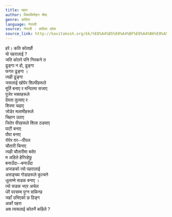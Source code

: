 ```yaml
---
title: पहरा
author: विश्वविमोहन श्रेष्ठ
genre: कविता
language: नेपाली
source: नेपाली - कविता कोश
source_link: http://kavitakosh.org/kk/%E0%A4%B5%E0%A4%BF%E0%A4%B6%E0%A5%8D%E0%A4%B5%E0%A4%B5%E0%A4%BF%E0%A4%AE%E0%A5%8B%E0%A4%B9%E0%A4%A8_%E0%A4%B6%E0%A5%8D%E0%A4%B0%E0%A5%87%E0%A4%B7%E0%A5%8D%E0%A4%A0
---
```


हरे। कति कोतर्छौ  
यो पहरालाई ?  
जति कोतरे पनि निस्कने त  
ढुङ्गा न हो, ढुङ्गा  
फगत ढुङ्गा ।  
त्यही ढुङ्गा  
जसलाई खोपेर शिल्पीहरूले  
मूर्ति बनाए र मन्दिरमा सजाए  
पुजेर भक्तहरूले  
देवता तुल्याए र  
शिरमा चढाए  
जोडेर मलामीहरूले  
चिहान उठाए  
जितेर वीरहरूले शिला ठड्याए  
पाटी बनाए  
पौवा बनाए  
रोपेर वर--पीपल  
चौतारी चिनाए  
त्यही चौतारीमा बसेर  
म अहिले हेरिरहेछु  
बनाउँदा--बनाउँदा  
अजङको त्यो पहरालाई  
असङ्ख्य गोडाहरूले कुल्चने  
धुलाम्मे सडक बनाए ।  
त्यो सडक भएर अचेल  
धेरै परसम्म पुग्न सकिन्छ  
जहाँ उभिएको छ ठिङ्ग  
अर्को पहरा  
अब त्यसलाई कोतर्ने कहिले ?
